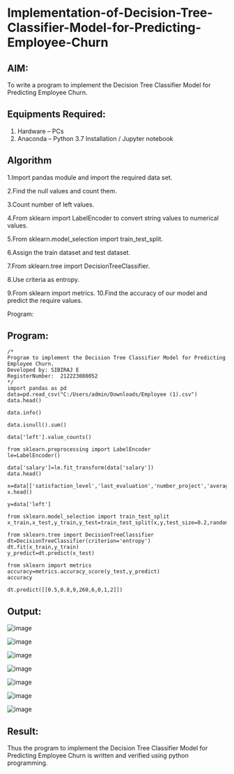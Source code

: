 # Implementation-of-Decision-Tree-Classifier-Model-for-Predicting-Employee-Churn

## AIM:
To write a program to implement the Decision Tree Classifier Model for Predicting Employee Churn.

## Equipments Required:
1. Hardware – PCs
2. Anaconda – Python 3.7 Installation / Jupyter notebook

## Algorithm
1.Import pandas module and import the required data set.

2.Find the null values and count them.

3.Count number of left values.

4.From sklearn import LabelEncoder to convert string values to numerical values.

5.From sklearn.model_selection import train_test_split.

6.Assign the train dataset and test dataset.

7.From sklearn.tree import DecisionTreeClassifier.

8.Use criteria as entropy.

9.From sklearn import metrics. 10.Find the accuracy of our model and predict the require values.

Program:
## Program:
```
/*
Program to implement the Decision Tree Classifier Model for Predicting Employee Churn.
Developed by: SIBIRAJ E
RegisterNumber:  212223080052
*/
import pandas as pd
data=pd.read_csv("C:/Users/admin/Downloads/Employee (1).csv")
data.head()

data.info()

data.isnull().sum()

data['left'].value_counts()

from sklearn.preprocessing import LabelEncoder
le=LabelEncoder()

data['salary']=le.fit_transform(data['salary'])
data.head()

x=data[['satisfaction_level','last_evaluation','number_project','average_montly_hours','time_spend_company','Work_accident','promotion_last_5years','salary']]
x.head()

y=data['left']

from sklearn.model_selection import train_test_split
x_train,x_test,y_train,y_test=train_test_split(x,y,test_size=0.2,random_state=100)

from sklearn.tree import DecisionTreeClassifier
dt=DecisionTreeClassifier(criterion='entropy')
dt.fit(x_train,y_train)
y_predict=dt.predict(x_test)

from sklearn import metrics
accuracy=metrics.accuracy_score(y_test,y_predict)
accuracy

dt.predict([[0.5,0.8,9,260,6,0,1,2]])
```

## Output:

![image](https://github.com/Sibi-raj5/Implementation-of-Decision-Tree-Classifier-Model-for-Predicting-Employee-Churn/assets/160597836/881c91dd-e1b0-43c4-8e8c-c02819e7af2f)

![image](https://github.com/Sibi-raj5/Implementation-of-Decision-Tree-Classifier-Model-for-Predicting-Employee-Churn/assets/160597836/048f14a5-56cd-4879-8696-c87db2bff1ff)

![image](https://github.com/Sibi-raj5/Implementation-of-Decision-Tree-Classifier-Model-for-Predicting-Employee-Churn/assets/160597836/e81e418a-c91b-41e2-a0da-ba09836993c2)

![image](https://github.com/Sibi-raj5/Implementation-of-Decision-Tree-Classifier-Model-for-Predicting-Employee-Churn/assets/160597836/0b10b933-f019-4c1b-888a-3a0d86b767e3)

![image](https://github.com/Sibi-raj5/Implementation-of-Decision-Tree-Classifier-Model-for-Predicting-Employee-Churn/assets/160597836/24c48dc3-7c7e-4162-84e4-d97b69bd0569)

![image](https://github.com/Sibi-raj5/Implementation-of-Decision-Tree-Classifier-Model-for-Predicting-Employee-Churn/assets/160597836/10d1a7aa-68ff-434e-9fd3-cb035be62323)

![image](https://github.com/Sibi-raj5/Implementation-of-Decision-Tree-Classifier-Model-for-Predicting-Employee-Churn/assets/160597836/5c88de7e-879f-4c53-b2d3-780a8ac6a7d5)









## Result:
Thus the program to implement the  Decision Tree Classifier Model for Predicting Employee Churn is written and verified using python programming.
